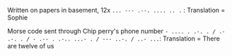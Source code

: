 Written on papers in basement, 12x
`... --- .--. .... .. .` : Translation = Sophie

Morse code sent through Chip perry's phone number
`- .... . .-. . / .- .-. . / - .-- . .-.. ...- . / --- ..-. / ..- ...`: Translation = There are twelve of us
